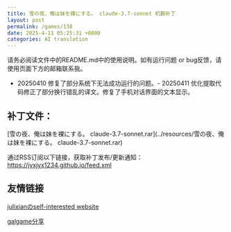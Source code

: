 ```yaml
---
title: 雪の夜、俺は妹を裸にする。 claude-3.7-sonnet 机翻补丁
layout: post
permalink: /games/138
date: 2025-4-11 05:25:31 +0800
categories: AI translation
---
```



请务必阅读文件中的README.md中的使用说明。如有运行问题 or bug反馈，请使用页面下方的邮箱联系我。

- 20250410 修复了部分系统下无法成功运行的问题。- 20250411 优化提取代码修正了部分换行错乱的译文。修复了手机对话界面的文本显示。

## 补丁文件：

[雪の夜、俺は妹を裸にする。 claude-3.7-sonnet.rar](../resources/雪の夜、俺は妹を裸にする。 claude-3.7-sonnet.rar)

 

通过RSS订阅以下链接，获取补丁发布/更新通知：https://jyxjyx1234.github.io/feed.xml

## 友情链接

[julixianのself-interested website](https://julixian-siw.worldsystem.top/) 

[galgame分享](https://t.me/galgpt)